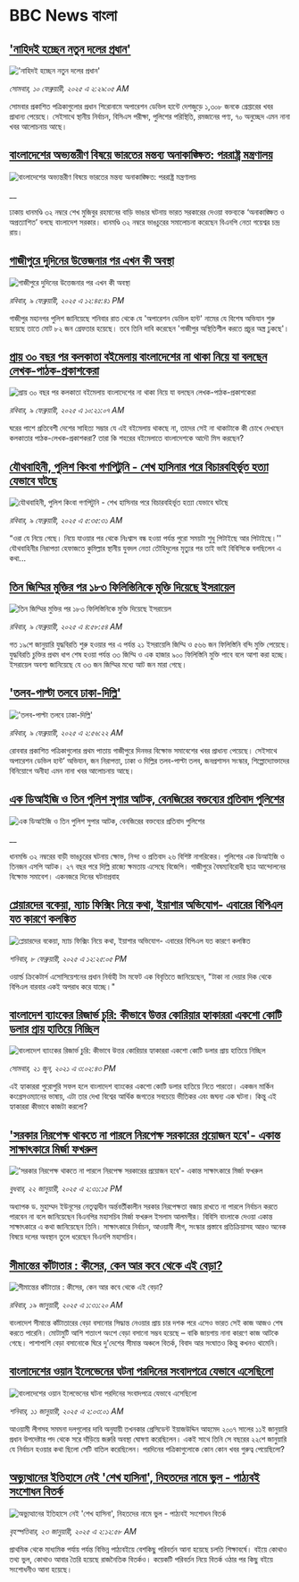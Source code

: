 # BBC News বাংলা## ['নাহিদই হচ্ছেন নতুন দলের প্রধান'](https://www.bbc.com/bengali/articles/c897nxnnv9zo?at_campaign=githubrss)!['নাহিদই হচ্ছেন নতুন দলের প্রধান'](https://ichef.bbci.co.uk/ace/standard/240/cpsprodpb/d2b3/live/c13602f0-e75a-11ef-852b-b3133abb7ec8.jpg)_সোমবার, ১০ ফেব্রুয়ারী, ২০২৫ এ ২:২৯:০৫ AM_সোমবার প্রকাশিত পত্রিকাগুলোর প্রধান শিরোনামে অপারেশন ডেভিল হান্টে দেশজুড়ে ১,৩০৮ জনকে গ্রেপ্তারের খবর প্রাধান্য পেয়েছে। সেইসাথে স্থানীয় নির্বাচন, বিসিএস পরীক্ষা, পুলিশের পরিস্থিতি, রমজানের পণ্য, ৭০ অনুচ্ছেদ এমন নানা খবর আলোচনায় আছে।## [বাংলাদেশের অভ্যন্তরীণ বিষয়ে ভারতের মন্তব্য অনাকাঙ্ক্ষিত: পররাষ্ট্র মন্ত্রণালয়](https://www.bbc.co.uk/bengali/live/c4gzyvd3ey7t?at_campaign=githubrss)![বাংলাদেশের অভ্যন্তরীণ বিষয়ে ভারতের মন্তব্য অনাকাঙ্ক্ষিত: পররাষ্ট্র মন্ত্রণালয়](https://ichef.bbci.co.uk/ace/standard/240/cpsprodpb/3d20/live/3773aa30-e6de-11ef-a819-277e390a7a08.jpg)__ঢাকায় ধানমণ্ডি ৩২ নম্বরে শেখ মুজিবুর রহমানের বাড়ি ভাঙার ঘটনায় ভারত সরকারের দেওয়া বক্তব্যকে ‘অনাকাঙ্ক্ষিত ও অপ্রত্যাশিত’ বলছে বাংলাদেশ সরকার। ধানমণ্ডি ৩২ নম্বরে ভাঙচুরের সমালোচনা করেছেন বিএনপি নেতা গয়েশ্বর চন্দ্র রায়।## [গাজীপুরে দুদিনের উত্তেজনার পর এখন কী অবস্থা](https://www.bbc.com/bengali/articles/cvg4q81yjlpo?at_campaign=githubrss)![গাজীপুরে দুদিনের উত্তেজনার পর এখন কী অবস্থা](https://ichef.bbci.co.uk/ace/standard/240/cpsprodpb/e7a6/live/848eecc0-e6d0-11ef-ac93-4351ddbb9948.jpg)_রবিবার, ৯ ফেব্রুয়ারী, ২০২৫ এ ১২:৪৫:৪১ PM_গাজীপুর মহানগর পুলিশ জানিয়েছে শনিবার রাত থেকে যে 'অপারেশন ডেভিল হান্ট' নামের যে বিশেষ অভিযান শুরু হয়েছে তাতে মোট ৮২ জন গ্রেফতার হয়েছে। তবে তিনি দাবি করেছেন 'গাজীপুর অস্থিতিশীল করতে প্রচুর অস্ত্র ঢুকছে'।## [প্রায় ৩০ বছর পর কলকাতা বইমেলায় বাংলাদেশের না থাকা নিয়ে যা বলছেন লেখক-পাঠক-প্রকাশকেরা](https://www.bbc.com/bengali/articles/cz0lenllxkno?at_campaign=githubrss)![প্রায় ৩০ বছর পর কলকাতা বইমেলায় বাংলাদেশের না থাকা নিয়ে যা বলছেন লেখক-পাঠক-প্রকাশকেরা](https://ichef.bbci.co.uk/ace/standard/240/cpsprodpb/3fe6/live/7f961b50-e6ce-11ef-b9bd-9bd2d2d57402.jpg)_রবিবার, ৯ ফেব্রুয়ারী, ২০২৫ এ ১০:২১:০৭ AM_ঘরের পাশে প্রতিবেশী দেশের সাহিত্য সম্ভার যে এই বইমেলায় থাকছে না,  তাদের সেই না থাকাটাকে কী চোখে দেখছেন কলকাতার পাঠক-লেখক-প্রকাশকরা? তারা কি শহরের বইমেলাতে বাংলাদেশকে আদৌ মিস করছেন?## [যৌথবাহিনী, পুলিশ কিংবা গণপিটুনি - শেখ হাসিনার পরে বিচারবহির্ভূত হত্যা যেভাবে ঘটছে ](https://www.bbc.com/bengali/articles/c2472735n4zo?at_campaign=githubrss)![যৌথবাহিনী, পুলিশ কিংবা গণপিটুনি - শেখ হাসিনার পরে বিচারবহির্ভূত হত্যা যেভাবে ঘটছে ](https://ichef.bbci.co.uk/ace/standard/240/cpsprodpb/a3e7/live/732ffdc0-e4a0-11ef-ad78-495d7242957d.jpg)_রবিবার, ৯ ফেব্রুয়ারী, ২০২৫ এ ৫:৩৫:৩১ AM_“ওরা যে নিয়ে গেছে। নিয়ে যাওয়ার পর থেকে নিঃশ্বাস বন্ধ হওয়া পর্যন্ত পুরো সময়টা শুধু পিটাইছে আর পিটাইছে।'' যৌথবাহিনীর নিরাপত্তা হেফাজতে কুমিল্লার স্থানীয় যুবদল নেতা তৌহিদুলের মৃত্যুর পর তাই ভাই বিবিসিকে বলছিলেন এ কথা...## [তিন জিম্মির মুক্তির পর ১৮৩ ফিলিস্তিনিকে মুক্তি দিয়েছে ইসরায়েল](https://www.bbc.com/bengali/articles/cjexgnjkp11o?at_campaign=githubrss)![তিন জিম্মির মুক্তির পর ১৮৩ ফিলিস্তিনিকে মুক্তি দিয়েছে ইসরায়েল](https://ichef.bbci.co.uk/ace/standard/240/cpsprodpb/a54b/live/f01c78f0-e698-11ef-a819-277e390a7a08.jpg)_রবিবার, ৯ ফেব্রুয়ারী, ২০২৫ এ ৪:৫৮:৫৪ AM_গত ১৯শে জানুয়ারি যুদ্ধবিরতি শুরু হওয়ার পর এ পর্যন্ত ২১ ইসরায়েলি জিম্মি ও ৫৬৬ জন ফিলিস্তিনি বন্দি মুক্তি পেয়েছে। যুদ্ধবিরতি চুক্তির প্রথম ধাপ শেষ হওয়া পর্যন্ত ৩৩ জিম্মি ও  এক হাজার ৯০০ ফিলিস্তিনি মুক্তি পাবে বলে আশা করা হচ্ছে। ইসরায়েল অবশ্য জানিয়েছে যে ৩৩ জন জিম্মির মধ্যে আট জন মারা গেছে।## ['তলব-পাল্টা তলবে ঢাকা-দিল্লি'](https://www.bbc.com/bengali/articles/ce85ke07jxko?at_campaign=githubrss)!['তলব-পাল্টা তলবে ঢাকা-দিল্লি'](https://ichef.bbci.co.uk/ace/standard/240/cpsprodpb/854e/live/934aba20-e68d-11ef-a819-277e390a7a08.jpg)_রবিবার, ৯ ফেব্রুয়ারী, ২০২৫ এ ২:৫৬:২২ AM_রোববার প্রকাশিত পত্রিকাগুলোর প্রথম পাতায়  গাজীপুরে দিনভর বিক্ষোভ সমাবেশের খবর প্রাধান্য পেয়েছে। সেইসাথে অপারেশন ডেভিল হান্ট’ অভিযান, জন নিরাপত্তা, ঢাকা ও দিল্লির তলব-পাল্টা তলব, জনপ্রশাসন সংস্কার, শিল্পোদ্যোক্তাদের বিনিয়োগে অনীহা এমন নানা খবর আলোচনায় আছে।## [এক ডিআইজি ও তিন পুলিশ সুপার আটক, বেনজিরের বক্তব্যের প্রতিবাদ পুলিশের](https://www.bbc.co.uk/bengali/live/cq6g1l2gdlgt?at_campaign=githubrss)![এক ডিআইজি ও তিন পুলিশ সুপার আটক, বেনজিরের বক্তব্যের প্রতিবাদ পুলিশের](https://ichef.bbci.co.uk/ace/standard/240/cpsprodpb/d50d/live/14175a10-e633-11ef-bd1b-d536627785f2.jpg)__ধানমন্ডি ৩২ নম্বরের বাড়ী ভাঙচুরের ঘটনায় ক্ষোভ, নিন্দা ও প্রতিবাদ ২৬ বিশিষ্ট নাগরিকের। পুলিশের এক ডিআইজি ও তিনজন এসপি আটক। ২৭ বছর পরে দিল্লি রাজ্যে ক্ষমতায় এসেছে বিজেপি। গাজীপুরে বৈষম্যবিরোধী ছাত্র আন্দোলনের বিক্ষোভ সমাবেশ। একনজরে দিনের ঘটনাপ্রবাহ## [প্লেয়ারদের বকেয়া, ম্যাচ ফিক্সিং নিয়ে কথা, ইয়াশার অভিযোগ- এবারের বিপিএল যত কারণে কলঙ্কিত](https://www.bbc.com/bengali/articles/cy8pw95vq2wo?at_campaign=githubrss)![প্লেয়ারদের বকেয়া, ম্যাচ ফিক্সিং নিয়ে কথা, ইয়াশার অভিযোগ- এবারের বিপিএল যত কারণে কলঙ্কিত](https://ichef.bbci.co.uk/ace/standard/240/cpsprodpb/1e64/live/276544a0-e5ee-11ef-8066-373c01bfb11a.png)_শনিবার, ৮ ফেব্রুয়ারী, ২০২৫ এ ১২:২৫:০৫ PM_ওয়ার্ল্ড ক্রিকেটার্স এসোসিয়েশনের প্রধান নির্বাহী টম মফেট এক বিবৃতিতে জানিয়েছেন, "টাকা না দেয়ার দিক থেকে বিপিএল বারবার একই অপরাধ করে যাচ্ছে।"## [বাংলাদেশ ব্যাংকের রিজার্ভ চুরি: কীভাবে উত্তর কোরিয়ার হ্যাকাররা একশো কোটি ডলার প্রায় হাতিয়ে নিচ্ছিল](https://www.bbc.com/bengali/news-57549877?at_campaign=githubrss)![বাংলাদেশ ব্যাংকের রিজার্ভ চুরি: কীভাবে উত্তর কোরিয়ার হ্যাকাররা একশো কোটি ডলার প্রায় হাতিয়ে নিচ্ছিল](https://ichef.bbci.co.uk/ace/standard/240/cpsprodpb/10018/production/_119006556_edbc3e38-ca88-4a75-b2a7-61f5ef59b57f.jpg)_সোমবার, ২১ জুন, ২০২১ এ ৩:০২:৪৩ PM_এই হ্যাকাররা পুরোপুরি সফল হলে বাংলাদেশ ব্যাংকের একশো কোটি ডলার হাতিয়ে নিতে পারতো। একজন মার্কিন কংগ্রেসওম্যানের ভাষায়, এটা তার দেখা বিশ্বের আর্থিক জগতের সবচেয়ে ভীতিকর এবং জঘন্য এক ঘটনা। কিন্তু এই হ্যাকাররা কীভাবে কাজটা করলো?## ['সরকার নিরপেক্ষ থাকতে না পারলে নিরপেক্ষ সরকারের প্রয়োজন হবে'- একান্ত সাক্ষাৎকারে মির্জা ফখরুল](https://www.bbc.com/bengali/articles/cly5g820yy6o?at_campaign=githubrss)!['সরকার নিরপেক্ষ থাকতে না পারলে নিরপেক্ষ সরকারের প্রয়োজন হবে'- একান্ত সাক্ষাৎকারে মির্জা ফখরুল](https://ichef.bbci.co.uk/ace/standard/240/cpsprodpb/d841/live/8995b290-d8c9-11ef-bf89-cf1be2bb19ea.jpg)_বুধবার, ২২ জানুয়ারী, ২০২৫ এ ২:৩১:১৫ PM_অধ্যাপক ড. মুহাম্মদ ইউনূসের নেতৃত্বাধীন অর্ন্তবর্তীকালীন সরকার নিরপেক্ষতা বজায় রাখতে না পারলে নির্বাচন করতে পারবেন না বলে জানিয়েছেন বিএনপির মহাসচিব মির্জা ফখরুল ইসলাম আলমগীর। বিবিসি বাংলাকে দেওয়া একান্ত সাক্ষাৎকারে এ কথা জানিয়েছেন তিনি। সাক্ষাৎকারে নির্বাচন, আওয়ামী লীগ, সংস্কার প্রস্তাবে প্রতিক্রিয়াসহ আরও অনেক বিষয়ে দলের অবস্থান তুলে ধরেছেন বিএনপি মহাসচিব।## [সীমান্তের কাঁটাতার : কীসের, কেন আর কবে থেকে এই বেড়া?](https://www.bbc.com/bengali/articles/cdjdgk4rv0do?at_campaign=githubrss)![সীমান্তের কাঁটাতার : কীসের, কেন আর কবে থেকে এই বেড়া?](https://ichef.bbci.co.uk/ace/standard/240/cpsprodpb/e7d8/live/110d9070-d3f3-11ef-87df-d575b9a434a4.jpg)_রবিবার, ১৯ জানুয়ারী, ২০২৫ এ ১:৩১:২০ AM_বাংলাদেশ সীমান্তে কাঁটাতারের বেড়া বসানোর সিদ্ধান্ত নেওয়ার প্রায় চার দশক পরে এসেও ভারত সেই কাজ আজও শেষ করতে পারেনি। মোটামুটি আশি শতাংশ অংশে বেড়া বসানো সম্ভব হয়েছে – বাকি জায়গায় নানা কারণে কাজ আটকে গেছে। পাশাপাশি বেড়া বসানোকে ঘিরে দু'দেশের সীমান্ত অঞ্চলে বিতর্ক, বিবাদ আর সংঘাতও কিন্তু কখনও থামেনি।## [বাংলাদেশের ওয়ান ইলেভেনের ঘটনা পরদিনের সংবাদপত্রে যেভাবে এসেছিলো](https://www.bbc.com/bengali/articles/cwy3y33ygd9o?at_campaign=githubrss)![বাংলাদেশের ওয়ান ইলেভেনের ঘটনা পরদিনের সংবাদপত্রে যেভাবে এসেছিলো](https://ichef.bbci.co.uk/ace/standard/240/cpsprodpb/7b05/live/e6871230-cdae-11ef-94cb-5f844ceb9e30.jpg)_শনিবার, ১১ জানুয়ারী, ২০২৫ এ ২:০৩:০১ AM_আওয়ামী লীগসহ সমমনা দলগুলোর দাবি অনুযায়ী তখনকার প্রেসিডেন্ট ইয়াজউদ্দিন আহমেদ ২০০৭ সালের ১১ই জানুয়ারি প্রধান উপদেষ্টার পদ থেকে সরে দাঁড়িয়ে জরুরি অবস্থা ঘোষণা করেছিলেন। একই সাথে তিনি সে বছরের ২২শে জানুয়ারি যে নির্বাচন হওয়ার কথা ছিলো সেটি বাতিল করেছিলেন। পরদিনের পত্রিকাগুলোকে কোন কোন খবর গুরুত্ব পেয়েছিলো?## [অভ্যুত্থানের ইতিহাসে নেই 'শেখ হাসিনা', নিহতদের নামে ভুল - পাঠ্যবই সংশোধন বিতর্ক](https://www.bbc.com/bengali/articles/cdd9el157n6o?at_campaign=githubrss)![অভ্যুত্থানের ইতিহাসে নেই 'শেখ হাসিনা', নিহতদের নামে ভুল - পাঠ্যবই সংশোধন বিতর্ক](https://ichef.bbci.co.uk/ace/standard/240/cpsprodpb/e0d1/live/9519d700-d7f6-11ef-9fd6-0be88a764111.jpg)_বৃহস্পতিবার, ২৩ জানুয়ারী, ২০২৫ এ ২:১২:৫৮ AM_প্রাথমিক থেকে মাধ্যমিক পর্যায় পর্যন্ত বিভিন্ন পাঠ্যবইয়ে বেশকিছু পরিবর্তন আনা হয়েছে চলতি শিক্ষাবর্ষে। বইয়ে কোথাও তথ্য ভুল, কোথাও আবার তৈরি হয়েছে রাজনৈতিক বিতর্কও। কয়েকটি পরিবর্তন নিয়ে বিতর্ক ওঠার পর কিছু বইয়ে সংশোধনীও আনা হয়েছে।